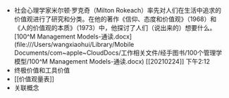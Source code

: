 - 社会心理学家米尔顿·罗克奇（Milton Rokeach）率先对人们在生活中追求的价值观进行了研究和分类。在他的著作《信仰、态度和价值观》（1968）和《人的价值观的本质》（1973）中，他探讨了人们（说出来的）想要什么。
  [100^M Management Models-通读.docx](file:///Users/wangxiaohui/Library/Mobile Documents/com~apple~CloudDocs/工作相关文件/经手图书/100个管理学模型/100^M Management Models-通读.docx)
  [[20210224]] 下午2:12
- 终极价值和工具价值
- [[价值观量表]]
- 关联概念
